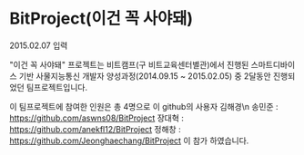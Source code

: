 # BitProject(이건 꼭 사야돼)
2015.02.07 입력

"이건 꼭 사야돼" 프로젝트는 비트캠프(구 비트교육센터별관)에서 진행된 스마트디바이스 기반 사물지능통신 개발자 양성과정(2014.09.15 ~ 2015.02.05) 중 2달동안 진행되었던 팀프로젝트입니다.

이 팀프로젝트에 참여한 인원은 총 4명으로
이 github의 사용자 김해경\n
송민준 : https://github.com/aswns08/BitProject 
장대혁 : https://github.com/anekfl12/BitProject
정해창 : https://github.com/Jeonghaechang/BitProject
이 참가 하였습니다.




